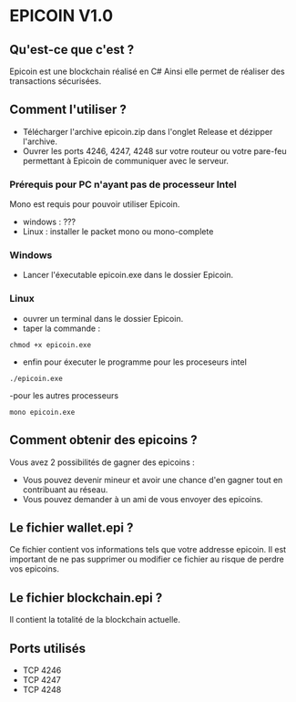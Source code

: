# EPICOIN V1.0

## Qu'est-ce que c'est ?

Epicoin est une blockchain réalisé en C#
Ainsi elle permet de réaliser des transactions sécurisées.

## Comment l'utiliser ?

- Télécharger l'archive epicoin.zip dans l'onglet Release et dézipper l'archive.
- Ouvrer les ports 4246, 4247, 4248 sur votre routeur ou votre pare-feu permettant à Epicoin de communiquer avec le serveur.

### Prérequis pour PC n'ayant pas de processeur Intel

Mono est requis pour pouvoir utiliser Epicoin.

- windows : ???
- Linux : installer le packet mono ou mono-complete

### Windows

- Lancer l'éxecutable epicoin.exe dans le dossier Epicoin.

### Linux

- ouvrer un terminal dans le dossier Epicoin.
- taper la commande : 
```
chmod +x epicoin.exe
```
- enfin pour éxecuter le programme pour les proceseurs intel
```
./epicoin.exe
```
-pour les autres processeurs 
```
mono epicoin.exe
```

## Comment obtenir des epicoins ?

Vous avez 2 possibilités de gagner des epicoins :
- Vous pouvez devenir mineur et avoir une chance d'en gagner tout en contribuant au réseau.
- Vous pouvez demander à un ami de vous envoyer des epicoins.

## Le fichier wallet.epi ?

Ce fichier contient vos informations tels que votre addresse epicoin.
Il est important de ne pas supprimer ou modifier ce fichier au risque de perdre vos epicoins.

## Le fichier blockchain.epi ?

Il contient la totalité de la blockchain actuelle.

## Ports utilisés

- TCP 4246
- TCP 4247
- TCP 4248

